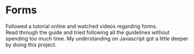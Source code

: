 # Forms
Followed a tutorial online and watched videos regarding forms.  
Read through the guide and tried following all the guidelines without spending too much time.
My understanding on Javascript got a little deeper by doing this project.
